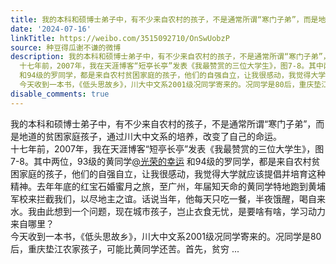 ```yaml
---
title: 我的本科和硕博士弟子中，有不少来自农村的孩子，不是通常所谓“寒门子弟”，而是地道的贫困家庭孩子，通过川大中文系的培养，改变了自己的命运。 十七年前，200...
date: '2024-07-16'
linkTitle: https://weibo.com/3515092710/OnSwUobzP
source: 种豆得瓜谢不谦的微博
description: 我的本科和硕博士弟子中，有不少来自农村的孩子，不是通常所谓“寒门子弟”，而是地道的贫困家庭孩子，通过川大中文系的培养，改变了自己的命运。<br>
  十七年前，2007年，我在天涯博客“短亭长亭”发表《我最赞赏的三位大学生》，图7-8。其中两位，93级的黄同学<a href="https://weibo.com/n/%E5%85%89%E8%8D%A3%E7%9A%84%E5%B9%B8%E8%BF%90">@光荣的幸运</a>
  和94级的罗同学，都是来自农村贫困家庭的孩子，他们的自强自立，让我很感动，我觉得大学就应该提倡并培育这种精神。去年年底的红宝石婚蜜月之旅，至广州，年届知天命的黄同学特地跑到黄埔军校来拦截我们，以尽地主之谊。话说当年，他每天只吃一餐，半夜饿醒，喝自来水。我由此想到一个问题，现在城市孩子，岂止衣食无忧，是要啥有啥，学习动力来自哪里？<br>
  今天收到一本书，《低头思故乡》，川大中文系2001级况同学寄来的。况同学是80后，重庆垫江农家孩子，可能比黄同学还苦。首先，贫穷 ...
disable_comments: true
---
```

我的本科和硕博士弟子中，有不少来自农村的孩子，不是通常所谓“寒门子弟”，而是地道的贫困家庭孩子，通过川大中文系的培养，改变了自己的命运。<br> 十七年前，2007年，我在天涯博客“短亭长亭”发表《我最赞赏的三位大学生》，图7-8。其中两位，93级的黄同学<a href="https://weibo.com/n/%E5%85%89%E8%8D%A3%E7%9A%84%E5%B9%B8%E8%BF%90">@光荣的幸运</a> 和94级的罗同学，都是来自农村贫困家庭的孩子，他们的自强自立，让我很感动，我觉得大学就应该提倡并培育这种精神。去年年底的红宝石婚蜜月之旅，至广州，年届知天命的黄同学特地跑到黄埔军校来拦截我们，以尽地主之谊。话说当年，他每天只吃一餐，半夜饿醒，喝自来水。我由此想到一个问题，现在城市孩子，岂止衣食无忧，是要啥有啥，学习动力来自哪里？<br> 今天收到一本书，《低头思故乡》，川大中文系2001级况同学寄来的。况同学是80后，重庆垫江农家孩子，可能比黄同学还苦。首先，贫穷 ...